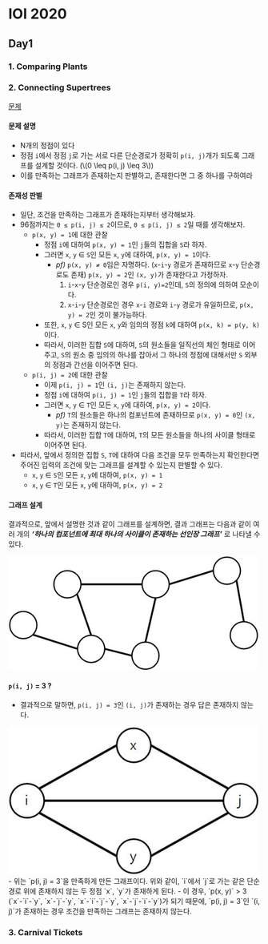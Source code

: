 # IOI 2020

## Day1

### 1. Comparing Plants

### 2. Connecting Supertrees

[문제](https://oj.uz/problem/view/IOI20_supertrees?locale=ko)

#### 문제 설명
- N개의 정점이 있다
- 정점 `i`에서 정점 `j`로 가는 서로 다른 단순경로가 정확히 `p(i, j)`개가 되도록 그래프를 설계할 것이다. (\\(0 \leq p(i, j) \leq 3\\))
- 이를 만족하는 그래프가 존재하는지 판별하고, 존재한다면 그 중 하나를 구하여라

#### 존재성 판별
- 일단, 조건을  만족하는  그래프가  존재하는지부터  생각해보자.
- 96점까지는 `0 ≤ p(i, j) ≤ 2`이므로, `0 ≤ p(i, j) ≤ 2`일  때를  생각해보자.
	- `p(x, y) = 1`에  대한  관찰
		 - 정점 `i`에 대하여 `p(x, y) = 1`인 `j`들의  집합을 `S`라  하자.
		 - 그러면 `x`, `y` ∈ `S`인  모든 `x`, `y`에  대하여, `p(x, y) = 1`이다.
			 - *pf)* `p(x, y) ≠ 0`임은  자명하다. (`x`-`i`-`y` 경로가  존재하므로 `x`-`y` 단순경로도  존재)
			   `p(x, y) = 2`인 `(x, y)`가  존재한다고  가정하자.
			   1. `i`-`x`-`y` 단순경로인  경우
			   `p(i, y)=2`인데, `S`의  정의에  의하여  모순이다.
			   2. `x`-`i`-`y` 단순경로인  경우
		   `x`-`i` 경로와 `i`-`y` 경로가  유일하므로, `p(x, y) = 2`인  것이  불가능하다.
		- 또한, `x`, `y` ∈ S인  모든 `x`, `y`와  임의의  정점 `k`에  대하여 `p(x, k) = p(y, k)`이다.
		- 따라서, 이러한  집합 `S`에  대하여, `S`의  원소들을  일직선의  체인  형태로  이어주고, `S`의  원소  중  임의의  하나를  잡아서  그  하나의  정점에  대해서만 `S` 외부의  정점과  간선을  이어주면  된다.
	- `p(i, j) = 2`에  대한  관찰
		- 이제 `p(i, j) = 1`인 `(i, j)`는  존재하지  않는다.
		- 정점 `i`에  대하여 `p(i, j) = 1`인 `j`들의  집합을 `T`라  하자.
		- 그러면 `x`, `y` ∈ `T`인  모든 `x`, `y`에  대하여, `p(x, y) = 2`이다.
			- *pf)* `T`의  원소들은  하나의  컴포넌트에  존재하므로 `p(x, y) = 0`인 `(x, y)`는  존재하지  않는다.
		- 따라서, 이러한  집합 `T`에  대하여, `T`의  모든  원소들을  하나의  사이클  형태로  이어주면  된다.
- 따라서, 앞에서  정의한  집합 `S`, `T`에  대하여 다음 조건을 모두  만족하는지  확인한다면  주어진  입력의  조건에  맞는  그래프를  설계할  수  있는지  판별할  수  있다.
	- `x`, `y` ∈ `S`인  모든 `x`, `y`에  대하여, `p(x, y) = 1`
	- `x`, `y` ∈ `T`인  모든 `x`, `y`에  대하여, `p(x, y) = 2`

#### 그래프 설계
결과적으로, 앞에서 설명한 것과 같이 그래프를 설계하면, 결과 그래프는 다음과 같이 여러 개의 ***‘하나의 컴포넌트에 최대 하나의 사이클이 존재하는 선인장 그래프’*** 로 나타낼 수 있다.

<img src="./ioi2020/graph1.jpg" width = 500 >

#### `p(i, j)` = 3 ? 
-  결과적으로 말하면, `p(i, j) = 3`인 `(i, j)`가 존재하는 경우 답은 존재하지 않는다.
<img src="./ioi2020/graph2.jpg" width = 500 >
-  위는 `p(i, j) = 3`을 만족하게 만든 그래프이다. 위와 같이, `i`에서 `j`로 가는 같은 단순 경로 위에 존재하지 않는 두 정점 `x`, `y`가 존재하게  된다.
-  이 경우, `p(x, y)` > 3 (`x`-`i`-`y`, `x`-`j`-`y`, `x`-`i`-`j`-`y`, `x`-`j`-`i`-`y`)가  되기  때문에, `p(i, j) = 3`인 `(i, j)`가 존재하는 경우 조건을 만족하는 그래프는 존재하지 않는다.

### 3. Carnival Tickets
